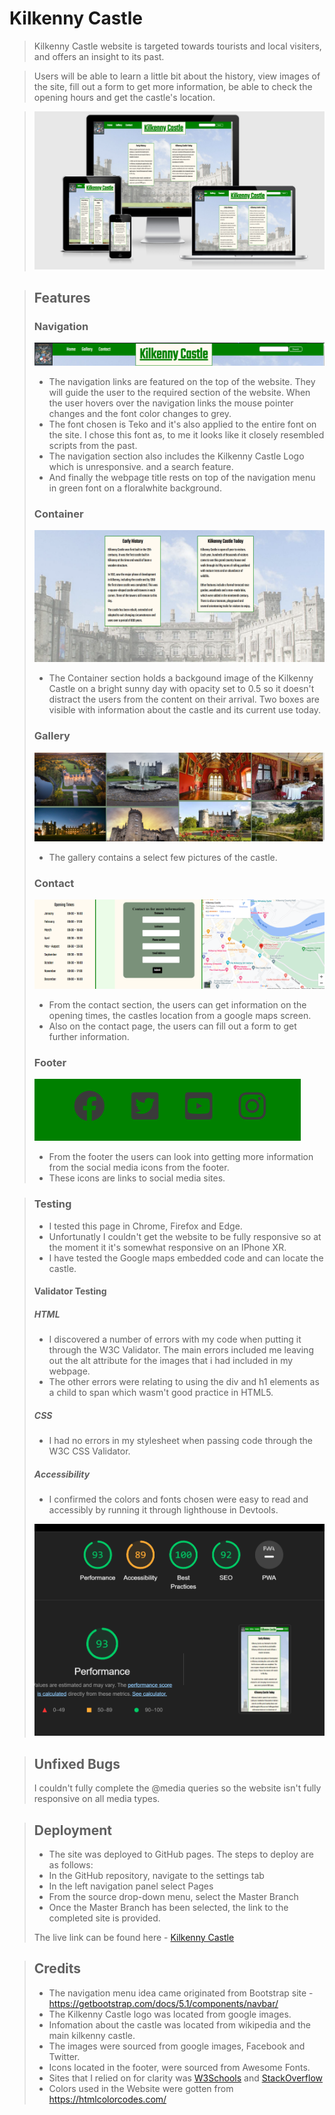 # Kilkenny Castle

>Kilkenny Castle website is targeted towards tourists and local visiters, and offers an insight to its past.

>Users will be able to learn a little bit about the history, view images of the site, fill out a form to get more information, be able to check the opening hours and get the castle's location.

 >![Alt text](/assets/images/check-response.PNG)

 >## Features
>
 >### Navigation
>![Alt text](/assets/images/nav-menu.PNG)
>- The navigation links are featured on the top of the website. They will guide the user to the required section of the website. When the user hovers over the navigation links the mouse pointer changes and the font color changes to grey. 
>- The font chosen is Teko and it's also applied to the entire font on the site. I chose this font as, to me it looks like it closely resembled scripts from the past.
>- The navigation section also includes the Kilkenny Castle Logo which is unresponsive. and a search feature.
>- And finally the webpage title rests on top of the navigation menu in green font on a floralwhite background. 
>
>### Container
 >![Alt text](/assets/images/Container-with-background-image.PNG)
>- The Container section holds a backgound image of the Kilkenny Castle on a bright sunny day with opacity set to 0.5 so it doesn't distract the users from the content on their arrival.
> Two boxes are visible with information about the castle and its current use today.
>
> ### Gallery
>![Alt text](/assets/images/Gallery.PNG)
>- The gallery contains a select few pictures of the castle. 
>
>### Contact
>![Alt text](/assets/images/contact.PNG)
>- From the contact section, the users can get information on the opening times, the castles location from a google maps screen.
>- Also on the contact page, the users can fill out a form to get further information.
>
>### Footer
>![Alt text](/assets/images/footer-links.PNG)
>- From the footer the users can look into getting more information from the social media icons from the footer.
>- These icons are links to social media sites.

 >### Testing
 >- I tested this page in Chrome, Firefox and Edge.
 >- Unfortunatly I couldn't get the website to be fully responsive so at the moment it it's somewhat responsive on an IPhone XR.
 >- I have tested the Google maps embedded code and can locate the castle.
>
>#### Validator Testing
>
>##### HTML 
>- I discovered a number of errors with my code when putting it through the W3C Validator. The main errors included me leaving out the alt attribute for the images that i had included in my webpage.
>- The other errors were relating to using the div and h1 elements as a child to span which wasm't good practice in HTML5.
>
>##### CSS
>- I had no errors in my stylesheet when passing code through the W3C CSS Validator.
>
>##### Accessibility
>- I confirmed the colors and fonts chosen were easy to read and accessibly by running it through lighthouse in Devtools.  
>
>  ![Alt text](/assets/images/lighthouse_report.PNG)
 
 >## Unfixed Bugs
 > I couldn't fully complete the @media queries so the website isn't fully responsive on all media types.

>## Deployment
>- The site was deployed to GitHub pages. The steps to deploy are as follows:
>- In the GitHub repository, navigate to the settings tab
>- In the left navigation panel select Pages
>- From the source drop-down menu, select the Master Branch
>- Once the Master Branch has been selected, the link to the completed site is provided.
>
> The live link can be found here - [Kilkenny Castle](https://stephenivan93.github.io/Kilkenny-Castle/)

>## Credits
>- The navigation menu idea came originated from Bootstrap site - https://getbootstrap.com/docs/5.1/components/navbar/
>- The Kilkenny Castle logo was located from google images.
>- Infomation about the castle was located from wikipedia and the main kilkenny castle.
>- The images were sourced from google images, Facebook and Twitter.
>- Icons located in the footer, were sourced from Awesome Fonts.
>- Sites that I relied on for clarity was [W3Schools](https://www.w3schools.com/html/html_css.asp) and [StackOverflow](https://stackoverflow.com/)
>- Colors used in the Website were gotten from https://htmlcolorcodes.com/ 